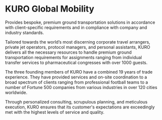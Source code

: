 # KURO Global Mobility

Provides bespoke, premium ground transportation solutions in accordance with client-specific requirements and in compliance with company and industry standards.

Tailored towards the world’s most discerning corporate travel arrangers, private jet operators, protocol managers, and personal assistants, KURO delivers all the necessary resources to handle premium ground transportation requirements for assignments ranging from individual transfer services to pharmaceutical congresses with over 1000 guests. 

The three founding members of KURO have a combined 19 years of trade experience. They have provided services and on-site coordination to a broad spectrum of clients ranging from professional football teams to a number of Fortune 500 companies from various industries in over 120 cities worldwide. 

Through personalized consulting, scrupulous planning, and meticulous execution, KURO ensures that its customer's expectations are exceedingly met with the highest levels of service and quality.
